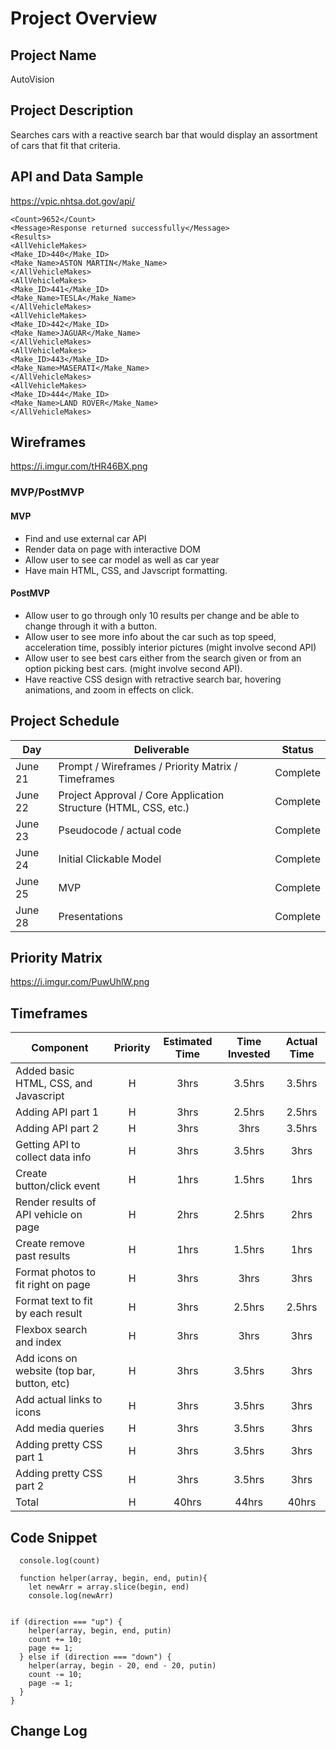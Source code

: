 
# Project Overview

## Project Name

AutoVision 

## Project Description

Searches cars with a reactive search bar that would display an assortment of cars that fit that criteria. 

## API and Data Sample

https://vpic.nhtsa.dot.gov/api/

``` <Response xmlns:xsi="http://www.w3.org/2001/XMLSchema-instance" xmlns:xsd="http://www.w3.org/2001/XMLSchema">
<Count>9652</Count>
<Message>Response returned successfully</Message>
<Results>
<AllVehicleMakes>
<Make_ID>440</Make_ID>
<Make_Name>ASTON MARTIN</Make_Name>
</AllVehicleMakes>
<AllVehicleMakes>
<Make_ID>441</Make_ID>
<Make_Name>TESLA</Make_Name>
</AllVehicleMakes>
<AllVehicleMakes>
<Make_ID>442</Make_ID>
<Make_Name>JAGUAR</Make_Name>
</AllVehicleMakes>
<AllVehicleMakes>
<Make_ID>443</Make_ID>
<Make_Name>MASERATI</Make_Name>
</AllVehicleMakes>
<AllVehicleMakes>
<Make_ID>444</Make_ID>
<Make_Name>LAND ROVER</Make_Name>
</AllVehicleMakes>
```

## Wireframes

https://i.imgur.com/tHR46BX.png

### MVP/PostMVP

#### MVP 
- Find and use external car API
- Render data on page with interactive DOM
- Allow user to see car model as well as car year
- Have main HTML, CSS, and Javscript formatting.

#### PostMVP  
- Allow user to go through only 10 results per change and be able to change through it with a button.
- Allow user to see more info about the car such as top speed, acceleration time, possibly interior pictures (might involve second API)
- Allow user to see best cars either from the search given or from an option picking best cars. (might involve second API).
- Have reactive CSS design with retractive search bar, hovering animations, and zoom in effects on click.

## Project Schedule

|  Day | Deliverable | Status
|---|---| ---|
|June 21| Prompt / Wireframes / Priority Matrix / Timeframes | Complete
|June 22| Project Approval / Core Application Structure (HTML, CSS, etc.) | Complete
|June 23| Pseudocode / actual code | Complete
|June 24| Initial Clickable Model  | Complete
|June 25| MVP | Complete
|June 28| Presentations | Complete

## Priority Matrix

https://i.imgur.com/PuwUhlW.png

## Timeframes

| Component | Priority | Estimated Time | Time Invested | Actual Time |
| --- | :---: |  :---: | :---: | :---: |
| Added basic HTML, CSS, and Javascript | H | 3hrs| 3.5hrs | 3.5hrs |
| Adding API part 1 | H | 3hrs| 2.5hrs | 2.5hrs |
| Adding API part 2 | H | 3hrs| 3hrs | 3.5hrs |
| Getting API to collect data info | H | 3hrs| 3.5hrs | 3hrs |
| Create button/click event | H | 1hrs| 1.5hrs | 1hrs |
| Render results of API vehicle on page | H | 2hrs| 2.5hrs | 2hrs |
| Create remove past results | H | 1hrs| 1.5hrs | 1hrs |
| Format photos to fit right on page | H | 3hrs| 3hrs | 3hrs |
| Format text to fit by each result | H | 3hrs| 2.5hrs | 2.5hrs |
| Flexbox search and index | H | 3hrs| 3hrs | 3hrs |
| Add icons on website (top bar, button, etc) | H | 3hrs| 3.5hrs | 3hrs |
| Add actual links to icons | H | 3hrs| 3.5hrs | 3hrs |
| Add media queries | H | 3hrs| 3.5hrs | 3hrs | 
| Adding pretty CSS part 1  | H | 3hrs| 3.5hrs | 3hrs |
| Adding pretty CSS part 2 | H | 3hrs| 3.5hrs | 3hrs |
| Total | H | 40hrs| 44hrs | 40hrs |

## Code Snippet


``` function countSplice(array, begin, end, page, putin, direction) {
  console.log(count)

  function helper(array, begin, end, putin){
    let newArr = array.slice(begin, end)
    console.log(newArr)
    
    
if (direction === "up") {
    helper(array, begin, end, putin)
    count += 10;
    page += 1;
  } else if (direction === "down") {
    helper(array, begin - 20, end - 20, putin)
    count -= 10;
    page -= 1;
  }
}
```
## Change Log